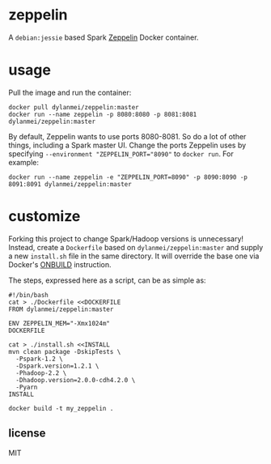 
# zeppelin

A `debian:jessie` based Spark [Zeppelin](http://zeppelin.incubator.apache.org) Docker container.

# usage

Pull the image and run the container:

```
docker pull dylanmei/zeppelin:master
docker run --name zeppelin -p 8080:8080 -p 8081:8081 dylanmei/zeppelin:master
```

By default, Zeppelin wants to use ports 8080-8081. So do a lot of other things, including a Spark master UI. Change the ports Zeppelin uses by specifying `--environment "ZEPPELIN_PORT="8090"` to `docker run`. For example:

```
docker run --name zeppelin -e "ZEPPELIN_PORT=8090" -p 8090:8090 -p 8091:8091 dylanmei/zeppelin:master
```

# customize

Forking this project to change Spark/Hadoop versions is unnecessary! Instead, create a `Dockerfile` based on `dylanmei/zeppelin:master` and supply a new `install.sh` file in the same directory. It will override the base one via Docker's [ONBUILD](https://docs.docker.com/reference/builder/#onbuild) instruction.

The steps, expressed here as a script, can be as simple as:

```
#!/bin/bash
cat > ./Dockerfile <<DOCKERFILE
FROM dylanmei/zeppelin:master

ENV ZEPPELIN_MEM="-Xmx1024m"
DOCKERFILE

cat > ./install.sh <<INSTALL
mvn clean package -DskipTests \
  -Pspark-1.2 \
  -Dspark.version=1.2.1 \
  -Phadoop-2.2 \
  -Dhadoop.version=2.0.0-cdh4.2.0 \
  -Pyarn
INSTALL

docker build -t my_zeppelin .
```

## license

MIT
